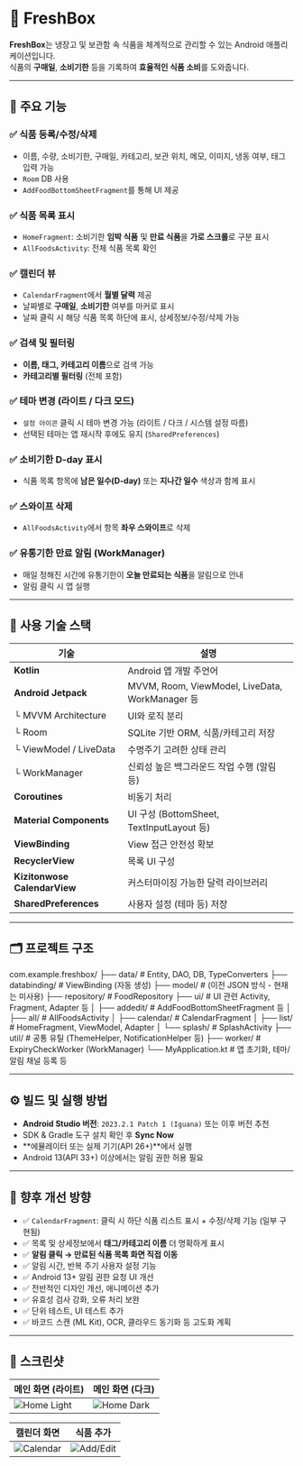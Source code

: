 # 🧊 FreshBox

**FreshBox**는 냉장고 및 보관함 속 식품을 체계적으로 관리할 수 있는 Android 애플리케이션입니다.  
식품의 **구매일**, **소비기한** 등을 기록하여 **효율적인 식품 소비**를 도와줍니다.

---

## 📱 주요 기능

### ✅ 식품 등록/수정/삭제
- 이름, 수량, 소비기한, 구매일, 카테고리, 보관 위치, 메모, 이미지, 냉동 여부, 태그 입력 가능
- `Room` DB 사용
- `AddFoodBottomSheetFragment`를 통해 UI 제공

### ✅ 식품 목록 표시
- `HomeFragment`: 소비기한 **임박 식품** 및 **만료 식품**을 **가로 스크롤**로 구분 표시
- `AllFoodsActivity`: 전체 식품 목록 확인

### ✅ 캘린더 뷰
- `CalendarFragment`에서 **월별 달력** 제공
- 날짜별로 **구매일**, **소비기한** 여부를 마커로 표시
- 날짜 클릭 시 해당 식품 목록 하단에 표시, 상세정보/수정/삭제 가능

### ✅ 검색 및 필터링
- **이름, 태그, 카테고리 이름**으로 검색 가능
- **카테고리별 필터링** (전체 포함)

### ✅ 테마 변경 (라이트 / 다크 모드)
- `설정 아이콘` 클릭 시 테마 변경 가능 (라이트 / 다크 / 시스템 설정 따름)
- 선택된 테마는 앱 재시작 후에도 유지 (`SharedPreferences`)

### ✅ 소비기한 D-day 표시
- 식품 목록 항목에 **남은 일수(D-day)** 또는 **지나간 일수** 색상과 함께 표시

### ✅ 스와이프 삭제
- `AllFoodsActivity`에서 항목 **좌우 스와이프**로 삭제

### ✅ 유통기한 만료 알림 (WorkManager)
- 매일 정해진 시간에 유통기한이 **오늘 만료되는 식품**을 알림으로 안내
- 알림 클릭 시 앱 실행

---

## 🧩 사용 기술 스택

| 기술 | 설명 |
|------|------|
| **Kotlin** | Android 앱 개발 주언어 |
| **Android Jetpack** | MVVM, Room, ViewModel, LiveData, WorkManager 등 |
| └ MVVM Architecture | UI와 로직 분리 |
| └ Room | SQLite 기반 ORM, 식품/카테고리 저장 |
| └ ViewModel / LiveData | 수명주기 고려한 상태 관리 |
| └ WorkManager | 신뢰성 높은 백그라운드 작업 수행 (알림 등) |
| **Coroutines** | 비동기 처리 |
| **Material Components** | UI 구성 (BottomSheet, TextInputLayout 등) |
| **ViewBinding** | View 접근 안전성 확보 |
| **RecyclerView** | 목록 UI 구성 |
| **Kizitonwose CalendarView** | 커스터마이징 가능한 달력 라이브러리 |
| **SharedPreferences** | 사용자 설정 (테마 등) 저장 |

---

## 🗂️ 프로젝트 구조
com.example.freshbox/
├── data/ # Entity, DAO, DB, TypeConverters
├── databinding/ # ViewBinding (자동 생성)
├── model/ # (이전 JSON 방식 - 현재는 미사용)
├── repository/ # FoodRepository
├── ui/ # UI 관련 Activity, Fragment, Adapter 등
│ ├── addedit/ # AddFoodBottomSheetFragment 등
│ ├── all/ # AllFoodsActivity
│ ├── calendar/ # CalendarFragment
│ ├── list/ # HomeFragment, ViewModel, Adapter
│ └── splash/ # SplashActivity
├── util/ # 공통 유틸 (ThemeHelper, NotificationHelper 등)
├── worker/ # ExpiryCheckWorker (WorkManager)
└── MyApplication.kt # 앱 초기화, 테마/알림 채널 등록 등

---

## ⚙️ 빌드 및 실행 방법

- **Android Studio 버전**: `2023.2.1 Patch 1 (Iguana)` 또는 이후 버전 추천
- SDK & Gradle 도구 설치 확인 후 **Sync Now**
- **에뮬레이터 또는 실제 기기(API 26+)**에서 실행
- Android 13(API 33+) 이상에서는 알림 권한 허용 필요

---

## 🧪 향후 개선 방향

- ✅ `CalendarFragment`: 클릭 시 하단 식품 리스트 표시 + 수정/삭제 기능 (일부 구현됨)
- ✅ 목록 및 상세정보에서 **태그/카테고리 이름** 더 명확하게 표시
- ✅ **알림 클릭 → 만료된 식품 목록 화면 직접 이동**
- ✅ 알림 시간, 반복 주기 사용자 설정 기능
- ✅ Android 13+ 알림 권한 요청 UI 개선
- ✅ 전반적인 디자인 개선, 애니메이션 추가
- ✅ 유효성 검사 강화, 오류 처리 보완
- ✅ 단위 테스트, UI 테스트 추가
- ✅ 바코드 스캔 (ML Kit), OCR, 클라우드 동기화 등 고도화 계획

---

## 📸 스크린샷

| 메인 화면 (라이트) | 메인 화면 (다크) |
|------------------|------------------|
| ![Home Light](screenshots/main_home_light.png) | ![Home Dark](screenshots/main_home_dark.png) |

| 캘린더 화면 | 식품 추가 |
|------------------|------------------|
| ![Calendar](screenshots/calendar_view.png) | ![Add/Edit](screenshots/add_edit_food.png) |